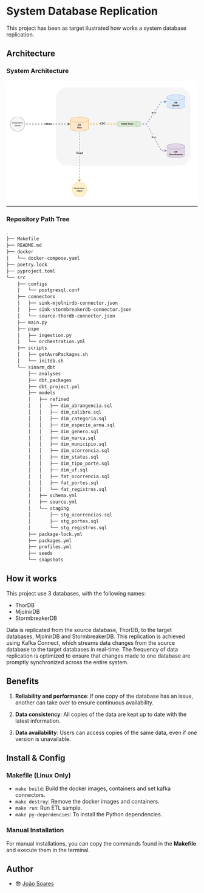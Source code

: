 # System Database Replication

This project has been as target ilustrated how works a system database replication.

## Architecture

### System Architecture

![diagram](docs/dbreplication.gif)

---

### Repository Path Tree

```bash
.
├── Makefile
├── README.md
├── docker
│   └── docker-compose.yaml
├── poetry.lock
├── pyproject.toml
└── src
    ├── configs
    │   └── postgresql.conf
    ├── connectors
    │   ├── sink-mjolnirdb-connector.json
    │   ├── sink-stormbreakerdb-connector.json
    │   └── source-thordb-connector.json
    ├── main.py
    ├── pipe
    │   ├── ingestion.py
    │   └── orchestration.yml
    ├── scripts
    │   ├── getAvroPackages.sh
    │   └── initdb.sh
    └── sinarm_dbt
        ├── analyses
        ├── dbt_packages
        ├── dbt_project.yml
        ├── models
        │   ├── refined
        │   │   ├── dim_abrangencia.sql
        │   │   ├── dim_calibre.sql
        │   │   ├── dim_categoria.sql
        │   │   ├── dim_especie_arma.sql
        │   │   ├── dim_genero.sql
        │   │   ├── dim_marca.sql
        │   │   ├── dim_municipio.sql
        │   │   ├── dim_ocorrencia.sql
        │   │   ├── dim_status.sql
        │   │   ├── dim_tipo_porte.sql
        │   │   ├── dim_uf.sql
        │   │   ├── fat_ocorrencia.sql
        │   │   ├── fat_portes.sql
        │   │   └── fat_registros.sql
        │   ├── schema.yml
        │   ├── source.yml
        │   └── staging
        │       ├── stg_ocorrencias.sql
        │       ├── stg_portes.sql
        │       └── stg_registros.sql
        ├── package-lock.yml
        ├── packages.yml
        ├── profiles.yml
        ├── seeds
        └── snapshots
```

## How it works

This project use 3 databases, with the following names:

* ThorDB
* MjolnirDB
* StormbreakerDB

Data is replicated from the source database, ThorDB, to the target databases, MjolnirDB and StormbreakerDB. This replication is achieved using Kafka Connect, which streams data changes from the source database to the target databases in real-time. The frequency of data replication is optimized to ensure that changes made to one database are promptly synchronized across the entire system.

## Benefits

1. **Reliability and performance**: If one copy of the database has an issue, another can take over to ensure continuous availability.

2. **Data consistency**: All copies of the data are kept up to date with the latest information.

3. **Data availability**: Users can access copies of the same data, even if one version is unavailable.

## Install & Config

### Makefile (Linux Only)

* ```make build```: Build the docker images, containers and set kafka connectors.
* ```make destroy```: Remove the docker images and containers.
* ```make run```: Run ETL sample.
* ```make py-dependencies```: To install the Python dependencies.

### Manual Installation

For manual installations, you can copy the commands found in the **Makefile** and execute them in the terminal.

## Author

* 😎 [João Soares](https://github.com/joaoallmeida)

